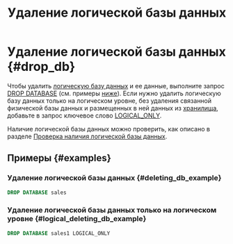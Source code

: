 ﻿---
layout: default
title: Удаление логической базы данных
nav_order: 2
parent: Управление схемой данных
grand_parent: Работа с системой
has_children: false
---

# Удаление логической базы данных {#drop_db}

Чтобы удалить [логическую базу данных](../../../overview/main_concepts/logical_db/logical_db.md) и ее данные, 
выполните запрос [DROP DATABASE](../../../reference/sql_plus_requests/DROP_DATABASE/DROP_DATABASE.md) 
(см. примеры [ниже](#examples)). Если нужно удалить логическую базу данных только на логическом уровне, без
удаления связанной физической базы данных и размещенных в ней данных из 
[хранилища](../../../overview/main_concepts/data_storage/data_storage.md),
добавьте в запрос ключевое слово
[LOGICAL_ONLY](../../../reference/sql_plus_requests/DROP_DATABASE/DROP_DATABASE.md#logical_only).

Наличие логической базы данных можно проверить, как описано в разделе 
[Проверка наличия логической базы данных](../entity_presence_check/entity_presence_check.md#db_check).

## Примеры {#examples}

### Удаление логической базы данных {#deleting_db_example}

``` sql
DROP DATABASE sales
```

### Удаление логической базы данных только на логическом уровне {#logical_deleting_db_example}

``` sql
DROP DATABASE sales1 LOGICAL_ONLY
```